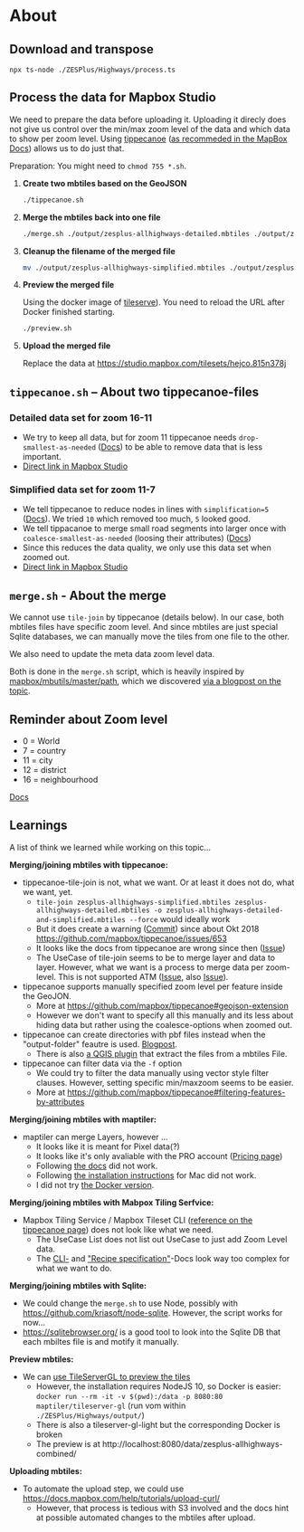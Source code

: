 # About

## Download and transpose

```
npx ts-node ./ZESPlus/Highways/process.ts
```

## Process the data for Mapbox Studio

We need to prepare the data before uploading it. Uploading it direcly does not give us control over the min/max zoom level of the data and which data to show per zoom level. Using [tippecanoe](https://github.com/mapbox/tippecanoe) ([as recommeded in the MapBox Docs](https://docs.mapbox.com/help/troubleshooting/adjust-tileset-zoom-extent/)) allows us to do just that.

Preparation: You might need to `chmod 755 *.sh`.

1. **Create two mbtiles based on the GeoJSON**

   ```sh
   ./tippecanoe.sh
   ```

1. **Merge the mbtiles back into one file**

   ```sh
   ./merge.sh ./output/zesplus-allhighways-detailed.mbtiles ./output/zesplus-allhighways-simplified.mbtiles
   ```

1. **Cleanup the filename of the merged file**

   ```sh
   mv ./output/zesplus-allhighways-simplified.mbtiles ./output/zesplus-allhighways-combined.mbtiles
   ```

1. **Preview the merged file**

   Using the docker image of [tileserve](https://github.com/maptiler/tileserver-gl)). You need to reload the URL after Docker finished starting.

   ```sh
   ./preview.sh
   ```

1. **Upload the merged file**

   Replace the data at https://studio.mapbox.com/tilesets/hejco.815n378j

## `tippecanoe.sh` – About two tippecanoe-files

### Detailed data set for zoom 16-11

- We try to keep all data, but for zoom 11 tippecanoe needs `drop-smallest-as-needed` ([Docs](https://github.com/mapbox/tippecanoe#dropping-a-fraction-of-features-to-keep-under-tile-size-limits)) to be able to remove data that is less important.
- [Direct link in Mapbox Studio](https://studio.mapbox.com/tilesets/hejco.815n378j/)

### Simplified data set for zoom 11-7

- We tell tippecanoe to reduce nodes in lines with `simplification=5` ([Docs](https://github.com/mapbox/tippecanoe#line-and-polygon-simplification)). We tried `10` which removed too much, `5` looked good.
- We tell tippacanoe to merge small road segments into larger once with `coalesce-smallest-as-needed` (loosing their attributes) ([Docs](https://github.com/mapbox/tippecanoe#dropping-a-fraction-of-features-to-keep-under-tile-size-limits))
- Since this reduces the data quality, we only use this data set when zoomed out.
- [Direct link in Mapbox Studio](https://studio.mapbox.com/tilesets/hejco.07eoj5mg/)

## `merge.sh` - About the merge

We cannot use `tile-join` by tippecanoe (details below). In our case, both mbtiles files have specific zoom level. And since mbtiles are just special Sqlite databases, we can manually move the tiles from one file to the other.

We also need to update the meta data zoom level data.

Both is done in the `merge.sh` script, which is heavily inspired by [mapbox/mbutils/master/path](https://raw.githubusercontent.com/mapbox/mbutil/master/patch), which we discovered [via a blogpost on the topic](https://jeromegagnonvoyer.wordpress.com/2015/08/06/merging-multiple-mbtiles-together/).

## Reminder about Zoom level

- 0 = World
- 7 = country
- 11 = city
- 12 = district
- 16 = neighbourhood

[Docs](https://github.com/mapbox/tippecanoe#zoom-levels)

## Learnings

A list of think we learned while working on this topic…

**Merging/joining mbtiles with tippecanoe:**

- tippecanoe-tile-join is not, what we want. Or at least it does not do, what we want, yet.
  - `tile-join zesplus-allhighways-simplified.mbtiles zesplus-allhighways-detailed.mbtiles -o zesplus-allhighways-detailed-and-simplified.mbtiles --force` would ideally work
  - But it does create a warning ([Commit](https://github.com/mapbox/tippecanoe/pull/656/files)) since about Okt 2018 https://github.com/mapbox/tippecanoe/issues/653
  - It looks like the docs from tippecanoe are wrong since then ([Issue](https://github.com/mapbox/tippecanoe/issues/920))
  - The UseCase of tile-join seems to be to merge layer and data to layer. However, what we want is a process to merge data per zoom-level. This is not supported ATM ([Issue](https://github.com/mapbox/tippecanoe/issues/693#issuecomment-842551751), also [Issue](https://github.com/mapbox/tippecanoe/issues/688)).
- tippecanoe supports manually specified zoom level per feature inside the GeoJON.
  - More at https://github.com/mapbox/tippecanoe#geojson-extension
  - However we don't want to specify all this manually and its less about hiding data but rather using the coalesce-options when zoomed out.
- tippecanoe can create directories with pbf files instead when the "output-folder" feautre is used. [Blogpost](https://geovation.github.io/tippecanoe-directory-support).
  - There is also [a QGIS plugin](https://plugins.qgis.org/plugins/tags/pbf/) that extract the files from a mbtiles File.
- tippecanoe can filter data via the `-f` option
  - We could try to filter the data manually using vector style filter clauses. However, setting specific min/maxzoom seems to be easier.
  - More at https://github.com/mapbox/tippecanoe#filtering-features-by-attributes

**Merging/joining mbtiles with maptiler:**

- maptiler can merge Layers, however …
  - It looks like it is meant for Pixel data(?)
  - It looks like it's only avaliable with the PRO account ([Pricing page](https://www.maptiler.com/pricing/))
  - Following [the docs](https://manual.maptiler.com/en/stable/usage.html#merge-mbtiles-utility) did not work.
  - Following [the installation instructions](https://manual.maptiler.com/en/stable/installation.html) for Mac did not work.
  - I did not try [the Docker version](https://hub.docker.com/r/maptiler/engine/).

**Merging/joining mbtiles with Mabpox Tiling Serfvice:**

- Mapbox Tiling Service / Mapbox Tileset CLI ([reference on the tippecanoe page](https://github.com/mapbox/tippecanoe)) does not look like what we need.
  - The UseCase List does not list out UseCase to just add Zoom Level data.
  - The [CLI-](https://docs.mapbox.com/mapbox-tiling-service/guides/#tilesets-cli) and ["Recipe specification"](https://docs.mapbox.com/mapbox-tiling-service/reference/#basic-example)-Docs look way too complex for what we want to do.

**Merging/joining mbtiles with Sqlite:**

- We could change the `merge.sh` to use Node, possibly with https://github.com/kriasoft/node-sqlite. However, the script works for now…
- https://sqlitebrowser.org/ is a good tool to look into the Sqlite DB that each mbiltes file is and motify it manually.

**Preview mbtiles:**

- We can [use TileServerGL to preview the tiles](https://github.com/maptiler/tileserver-gl)
  - However, the installation requires NodeJS 10, so Docker is easier: `docker run --rm -it -v $(pwd):/data -p 8080:80 maptiler/tileserver-gl` (run vom within `./ZESPlus/Highways/output/`)
  - There is also a tileserver-gl-light but the corresponding Docker is broken
  - The preview is at http://localhost:8080/data/zesplus-allhighways-combined/

**Uploading mbtiles:**

- To automate the upload step, we could use https://docs.mapbox.com/help/tutorials/upload-curl/
  - However, that process is tedious with S3 involved and the docs hint at possible automated changes to the mbtiles after upload.
